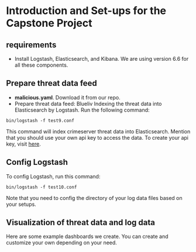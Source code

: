 # Introduction and Set-ups for the Capstone Project
## requirements
* Install Logstash, Elasticsearch, and Kibana. We are using version 6.6 for all these components.
## Prepare threat data feed
* **malicious.yaml**. Download it from our repo.
* Prepare threat data feed: Blueliv
Indexing the threat data into Elasticsearch by Logstash. Run the following command:
```
bin/logstash -f test9.conf
```
This command will index crimeserver threat data into Elasticsearch. Mention that you should use your own api key to access the data. To create your api key, visit [here](https://community.blueliv.com/#!/get-started/).
## Config Logstash
To config Logstash, run this command:
```
bin/logstash -f test10.conf
```
Note that you need to config the directory of your log data files based on your setups. 
## Visualization of threat data and log data
Here are some example dashboards we create. You can create and customize your own depending on your need. 
